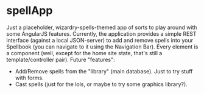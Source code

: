 # spellApp
Just a placeholder, wizardry-spells-themed app of sorts to play around with some AngularJS features. Currently, the application provides a simple REST interface (against a local JSON-server) to add and remove spells into your Spellbook (you can navigate to it using the Navigation Bar). Every element is a component (well, except for the home site state, that's still a template/controller pair). Future "features":
- Add/Remove spells from the "library" (main database). Just to try stuff with forms.
- Cast spells (just for the lols, or maybe to try some graphics library?).

